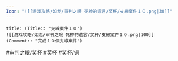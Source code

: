 ```yaml
---
Icon: "![[游戏攻略/如龙/审判之眼 死神的遗言/奖杯/支線案件１０.png|30]]"
---
```

```ad-common-bronze-trophy
title: (Title:: "支線案件１０")
![[游戏攻略/如龙/审判之眼 死神的遗言/奖杯/支線案件１０.png|100]]
(Comment:: "完成１０個支線案件")
```

#审判之眼/奖杯 #奖杯 #奖杯/铜
